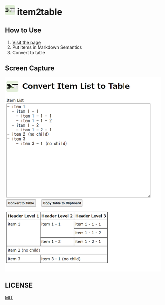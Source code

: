 # <img src="./item2table.png" width="32px"> item2table

## How to Use

1. [Visit the page](https://otahi.github.io/item2table/)
2. Put items in Markdown Semantics
3. Convert to table

## Screen Capture

![](./screencapture.png)

## LICENSE

[MIT](LICENSE)